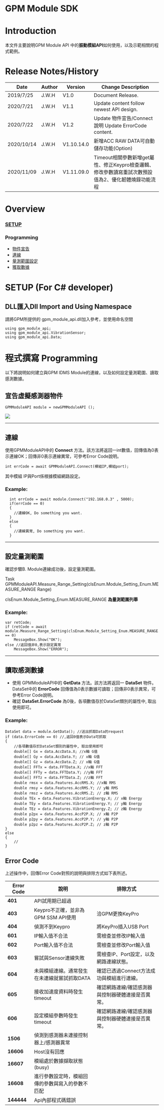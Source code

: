 # **GPM Module SDK**

#  **Introduction**

本文件主要說明GPM Module API 中的**振動模組API**如何使用，以及示範相關的程式範例。

# **Release Notes/History**

| **Date** | **Author** | **Version** | **Change Description** |
| ------ | ------ | ----- | ----- |
|  2019/7/25  | J.W.H | V1.0 | Document Release. | 
|  2020/7/21 | J.W.H | V1.1 | Update content follow newest API design. |
|  2020/7/22 | J.W.H | V1.2 |Update 物件宣告/Connect 說明  Update ErrorCode content. |
|  2020/10/14 | J.W.H | V1.10.14.0 |新增ACC RAW DATA可自動儲存功能(Option) |
|  2020/11/09 | J.W.H | V1.11.09.0 |Timeout相關參數新增get屬性、修正Keypro檢查邏輯、修改參數讀寫重試次數預設值為2、優化韌體燒錄功能流程 |

# Overview

### [SETUP](#SETUP)
### Programming 
- [物件宣告](#宣告虛擬感測器物件)
- [連線](#連線)
- [量測範圍設定](#量測範圍設定)
- [獲取數據](#獲取數據)


# **SETUP (For C# developer)** <a name="SETUP"></a>

## DLL匯入Dll Import and Using Namespace
 請將GPM所提供的 gpm_module_api.dll加入參考，並使用命名空間
      
    using gpm_module_api;
    using gpm_module_api.VibrationSensor;
    using gpm_module_api.Data;



# **程式撰寫 Programming**

 以下將說明如何建立與GPM IDMS Module的連線，以及如何設定量測範圍、讀取感測數據。

## **宣告虛擬感測器物件** <a name="宣告虛擬感測器物件"></a>

    GPMModuleAPI module = newGPMModuleAPI ();

![](RackMultipart20200722-4-1pq752s_html_7b281d7559e44134.gif)

---
## **連線** <a name="連線"></a>

 使用GPMModuleAPI中的 **Connect** 方法。該方法將返回一int數值，回傳值為0表示連線OK；回傳非0表示連線異常，可參考Error Code說明。

    int errCode = await GPMModuleAPI.Connect(模組IP,模組port);

其中模組 IP與Port係根據模組網路設定。

### Example:
      int errCode = await module.Connect("192.168.0.3" , 5000);
      if(errCode == 0)
      { 
        //連線OK, Do something you want.
      }
      else
      { 
        //連線異常, Do something you want. 
      }

---
## **設定量測範圍** <a name="量測範圍設定"></a>

確認步驟B. Module連線成功後，設定量測範圍。

   Task<int> GPMModuleAPI.Measure_Range_Setting(clsEnum.Module_Setting_Enum.MEASURE_RANGE Range)

clsEnum.Module_Setting_Enum.MEASURE_RANGE **為量測範圍列舉**

### Example:
    var retCode;
    if (retCode = await module.Measure_Range_Setting(clsEnum.Module_Setting_Enum.MEASURE_RANGE._2g) == 0) 
        MessageBox.Show("OK");
    else //返回值非0,表示設定異常
        MessageBox.Show("ERROR");

---
## **讀取感測數據** <a name="獲取數據"></a>

- 使用 GPMModuleAPI中的 **GetData** 方法。該方法將返回一 **DataSet** 物件。DataSet中的 **ErrorCode** 回傳值為0表示數據可讀取；回傳非0表示異常，可參考Error Code說明。
- 確認 **DataSet.ErrorCode** 為0後，各項數值存於DataSet類別的屬性中, 取出使用即可。
### Example:

    DataSet data = module.GetData(); //送出抓取Data的request
    if (data.ErrorCode == 0) //,返回0值表示Data可抓取
    { 
        //各項數值存於DataSet類別的屬性中, 取出使用即可
        double[] Gx = data.AccData.X; //x軸 G值
        double[] Gy = data.AccData.Y; // x軸 G值
        double[] Gz = data.AccData.Z; // x軸 G值
        double[] FFTx = data.FFTData.X; //x軸 FFT
        double[] FFTy = data.FFTData.Y; //y軸 FFT
        double[] FFTz = data.FFTData.Z; //z軸 FFT
        double rmsx = data.Features.AccRMS.X; //x軸 RMS
        double rmsy = data.Features.AccRMS.Y; // y軸 RMS
        double rmsz = data.Features.AccRMS.Z; // z軸 RMS
        double TEx = data.Features.VibrationEnergy.X; // x軸 Energy
        double TEy = data.Features.VibrationEnergy.Y; // y軸 Energy
        double TEz = data.Features.VibrationEnergy.Z; // z軸 Energy
        double p2px = data.Features.AccP2P.X; // x軸 P2P
        double p2py = data.Features.AccP2P.Y; // y軸 P2P
        double p2pz = data.Features.AccP2P.Z; // z軸 P2P
    }
    else
    {
        //
    }




## **Error Code**

上述操作中，回傳Error Code對照的說明與排除方式如下表所述。

| **Error Code** | **說明** | **排除方式** |
| ----- | ----- | ----- |
| **401** | API試用期已超過 | |
| **403** | Keypro不正確，並非為GPM SSM API使用 | 洽GPM更換KeyPro |
| **404** | 偵測不到Keypro | 將KeyPro插入USB Port |
| **601** | IP輸入值不合法 | 需檢查並修改IP輸入值 |
| **602** | Port輸入值不合法 | 需檢查並修改Port輸入值 |
| **603** | 嘗試與Sensor連線失敗 | 需檢查IP、Port設定，以及網路連線狀態。 |
| **604** | 未與模組連線。通常發生在未連線就嘗試抓取DATA | 確認已透過Connect方法成功與模組進行連線。 |
| **605** | 接收加速度資料時發生timeout |確認網路連線/確認感測器與控制器硬體連接是否異常。|
| **606** | 設定模組參數時發生timeout |確認網路連線/確認感測器與控制器硬體連接是否異常。|
| **1506** | 偵測到感測器未連接控制器上/感測器異常 ||
| **16606** | Host沒有回應 ||
| **16607** | 模組處於數據擷取狀態(busy) ||
| **16608** | 進行參數設定時，模組回傳的參數與寫入的參數不匹配 ||
| **144444** | Api內部程式碼錯誤 ||



